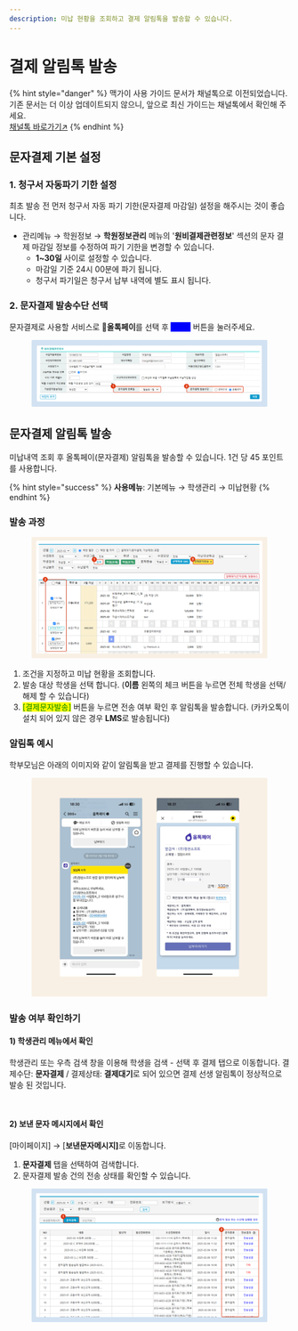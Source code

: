 ```yaml
---
description: 미납 현황을 조회하고 결제 알림톡을 발송할 수 있습니다.
---
```


# 결제 알림톡 발송

{% hint style="danger" %}
맥가이 사용 가이드 문서가 채널톡으로 이전되었습니다.\
기존 문서는 더 이상 업데이트되지 않으니, 앞으로 최신 가이드는 채널톡에서 확인해 주세요.\
[채널톡 바로가기↗](https://docs.channel.io/macgai-guide/ko/articles/send-alltalkpay-sms-ecd22084)
{% endhint %}

## 문자결제 기본 설정

### 1. 청구서 자동파기 기한 설정

최초 발송 전 먼저 청구서 자동 파기 기한(문자결제 마감일) 설정을 해주시는 것이 좋습니다.

* 관리메뉴 → 학원정보 → **학원정보관리** 메뉴의 '**원비결제관련정보**' 섹션의 문자 결제 마감일 정보를 수정하여 파기 기한을 변경할 수 있습니다.
  * **1\~30일** 사이로 설정할 수 있습니다.
  * 마감일 기준 24시 00분에 파기 됩니다.
  * 청구서 파기일은 청구서 납부 내역에 별도 표시 됩니다.

### 2. 문자결제 발송수단 선택

문자결제로 사용할 서비스로 🔘**올톡페이**를 선택 후 <mark style="color:blue;background-color:blue;">\[저장]</mark> 버튼을 눌러주세요.

<figure><img src="../../../.gitbook/assets/image (70).png" alt=""><figcaption></figcaption></figure>

## 문자결제 알림톡 발송

미납내역 조회 후 올톡페이(문자결제) 알림톡을 발송할 수 있습니다. 1건 당 45 포인트를 사용합니다.

{% hint style="success" %}
**사용메뉴**: 기본메뉴 → 학생관리 → 미납현황
{% endhint %}

### 발송 과정

<figure><img src="../../../.gitbook/assets/image (45).png" alt=""><figcaption></figcaption></figure>

1. 조건을 지정하고 미납 현황을 조회합니다.
2. 발송 대상 학생을 선택 합니다. (**이름** 왼쪽의 체크 버튼을 누르면 전체 학생을 선택/해제 할 수 있습니다)
3. <mark style="color:green;background-color:yellow;">\[결제문자발송]</mark> 버튼을 누르면 전송 여부 확인 후 알림톡을 발송합니다. (카카오톡이 설치 되어 있지 않은 경우 **LMS**로 발송됩니다)

### 알림톡 예시

학부모님은 아래의 이미지와 같이 알림톡을 받고 결제를 진행할 수 있습니다.

<figure><img src="../../../.gitbook/assets/image (488).png" alt=""><figcaption></figcaption></figure>

### 발송 여부 확인하기

#### 1) 학생관리 메뉴에서 확인

학생관리 또는 우측 검색 창을 이용해 학생을 검색 - 선택 후 결제 탭으로 이동합니다. 결제수단: **문자결제** / 결제상태: **결제대기**로 되어 있으면 결제 선생 알림톡이 정상적으로 발송 된 것입니다.

<figure><img src="../../../.gitbook/assets/결제선생발송확인_1.png" alt=""><figcaption></figcaption></figure>

#### 2) 보낸 문자 메시지에서 확인

\[마이페이지] → \[**보낸문자메시지]**&#xB85C; 이동합니다.

1. **문자결제** 탭을 선택하여 검색합니다.
2. 문자결제 발송 건의 전송 상태를 확인할 수 있습니다.

<figure><img src="../../../.gitbook/assets/image (47).png" alt=""><figcaption></figcaption></figure>
